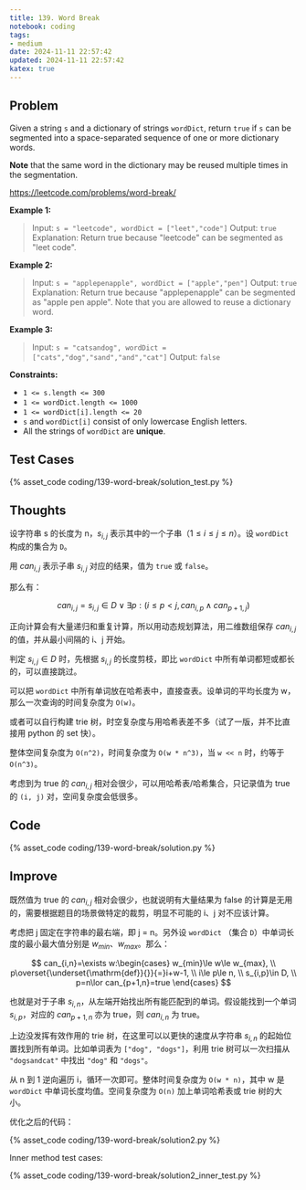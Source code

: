 ```yaml
---
title: 139. Word Break
notebook: coding
tags:
- medium
date: 2024-11-11 22:57:42
updated: 2024-11-11 22:57:42
katex: true
---
```

## Problem

Given a string `s` and a dictionary of strings `wordDict`, return `true` if `s` can be segmented into a space-separated sequence of one or more dictionary words.

**Note** that the same word in the dictionary may be reused multiple times in the segmentation.

<https://leetcode.com/problems/word-break/>

**Example 1:**

> Input: `s = "leetcode", wordDict = ["leet","code"]`
> Output: `true`
> Explanation: Return true because "leetcode" can be segmented as "leet code".

**Example 2:**

> Input: `s = "applepenapple", wordDict = ["apple","pen"]`
> Output: `true`
> Explanation: Return true because "applepenapple" can be segmented as "apple pen apple".
> Note that you are allowed to reuse a dictionary word.

**Example 3:**

> Input: `s = "catsandog", wordDict = ["cats","dog","sand","and","cat"]`
> Output: `false`

**Constraints:**

- `1 <= s.length <= 300`
- `1 <= wordDict.length <= 1000`
- `1 <= wordDict[i].length <= 20`
- `s` and `wordDict[i]` consist of only lowercase English letters.
- All the strings of `wordDict` are **unique**.

## Test Cases

{% asset_code coding/139-word-break/solution_test.py %}

## Thoughts

设字符串 s 的长度为 n，$s_{i,j}$ 表示其中的一个子串（$1\le i\le j\le n$）。设 `wordDict` 构成的集合为 `D`。

用 $can_{i,j}$ 表示子串 $s_{i,j}$ 对应的结果，值为 `true` 或 `false`。

那么有：

$$can_{i,j}=s_{i,j}\in D\lor \exists p:(i\le p<j,can_{i,p}\land can_{p+1,j})$$

正向计算会有大量递归和重复计算，所以用动态规划算法，用二维数组保存 $can_{i,j}$ 的值，并从最小间隔的 i、j 开始。

判定 $s_{i,j}\in D$ 时，先根据 $s_{i,j}$ 的长度剪枝，即比 `wordDict` 中所有单词都短或都长的，可以直接跳过。

可以把 `wordDict` 中所有单词放在哈希表中，直接查表。设单词的平均长度为 w，那么一次查询的时间复杂度为 `O(w)`。

或者可以自行构建 trie 树，时空复杂度与用哈希表差不多（试了一版，并不比直接用 python 的 set 快）。

整体空间复杂度为 `O(n^2)`，时间复杂度为 `O(w * n^3)`，当 `w << n` 时，约等于 `O(n^3)`。

考虑到为 true 的 $can_{i,j}$ 相对会很少，可以用哈希表/哈希集合，只记录值为 true 的 `(i, j)` 对，空间复杂度会低很多。

## Code

{% asset_code coding/139-word-break/solution.py %}

## Improve

既然值为 true 的 $can_{i,j}$ 相对会很少，也就说明有大量结果为 false 的计算是无用的，需要根据题目的场景做特定的裁剪，明显不可能的 i、j 对不应该计算。

考虑把 j 固定在字符串的最右端，即 j = n。另外设 `wordDict` （集合 `D`）中单词长度的最小最大值分别是 $w_{min}$、$w_{max}$。那么：

$$
can_{i,n}=\exists w:\begin{cases}
w_{min}\le w\le w_{max}, \\
p\overset{\underset{\mathrm{def}}{}}{=}i+w-1, \\
i\le p\le n, \\
s_{i,p}\in D, \\
p=n\lor can_{p+1,n}=true
\end{cases}
$$

也就是对于子串 $s_{i,n}$，从左端开始找出所有能匹配到的单词。假设能找到一个单词 $s_{i,p}$，对应的 $can_{p+1,n}$ 亦为 true，则 $can_{i,n}$ 为 true。

上边没发挥有效作用的 trie 树，在这里可以以更快的速度从字符串 $s_{i,n}$ 的起始位置找到所有单词。比如单词表为 `["dog", "dogs"]`，利用 trie 树可以一次扫描从 `"dogsandcat"` 中找出 `"dog"` 和 `"dogs"`。

从 n 到 1 逆向遍历 i，循环一次即可。整体时间复杂度为 `O(w * n)`，其中 w 是 `wordDict` 中单词长度均值。空间复杂度为 `O(n)` 加上单词哈希表或 trie 树的大小。

优化之后的代码：

{% asset_code coding/139-word-break/solution2.py %}

Inner method test cases:

{% asset_code coding/139-word-break/solution2_inner_test.py %}
